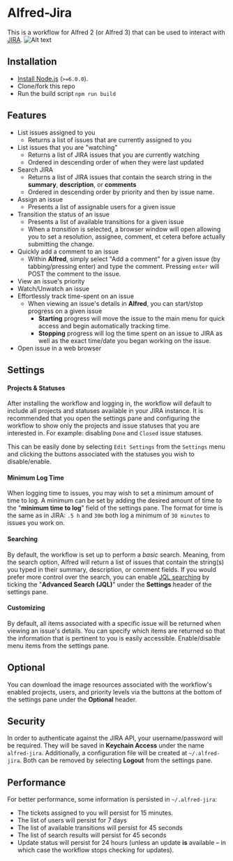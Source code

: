 # Alfred-Jira
This is a workflow for Alfred 2 (or Alfred 3) that can be used to interact with [JIRA](http://www.atlassian.com/jira).
![Alt text](https://github.com/steyep/alfred-jira/raw/master/resources/demo.gif)
## Installation 
* [Install Node.js](https://nodejs.org/en/download/package-manager/) (`>=6.0.0`).
* Clone/fork this repo
* Run the build script `npm run build`

## Features
* List issues assigned to you
  * Returns a list of issues that are currently assigned to you
* List issues that you are "watching"
  * Returns a list of JIRA issues that you are currently watching
  * Ordered in descending order of when they were last updated
* Search JIRA
  * Returns a list of JIRA issues that contain the search string in the **summary**, **description**, or **comments**
  * Ordered in descending order by priority and then by issue name.
* Assign an issue
  * Presents a list of assignable users for a given issue
* Transition the status of an issue
  * Presents a list of available transitions for a given issue
  * When a *transition* is selected, a browser window will open allowing you to set a resolution, assignee, comment, et cetera before actually submitting the change. 
* Quickly add a comment to an issue
  * Within **Alfred**, simply select "Add a comment" for a given issue (by tabbing/pressing enter) and type the comment. Pressing `enter` will POST the comment to the issue. 
* View an issue's priority
* Watch/Unwatch an issue
* Effortlessly track time-spent on an issue
  * When viewing an issue's details in **Alfred**, you can start/stop progress on a given issue
    * **Starting** progress will move the issue to the main menu for quick access and begin automatically tracking time.
    * **Stopping** progress will log the time spent on an issue to JIRA as well as the exact time/date you began working on the issue.
* Open issue in a web browser

## Settings
#### Projects & Statuses
After installing the workflow and logging in, the workflow will default to include all projects and statuses available in your JIRA instance. It is recommended that you open the settings pane and configuring the workflow to show only the projects and issue statuses that you are interested in. For example: disabling `Done` and `Closed` issue statuses.

This can be easily done by selecting `Edit Settings` from the `Settings` menu and clicking the buttons associated with the statuses you wish to disable/enable.
#### Minimum Log Time
When logging time to issues, you may wish to set a minimum amount of time to log. A minimum can be set by adding the desired amount of time to the "**minimum time to log**" field of the settings pane. The format for time is the same as in JIRA: `.5 h` and `30m` both log a minimum of `30 minutes` to issues you work on.
#### Searching
By default, the workflow is set up to perform a *basic* search. Meaning, from the search option, Alfred will return a list of issues that contain the string(s) you typed in their summary, description, or comment fields. If you would prefer more control over the search, you can enable [JQL searching](https://confluence.atlassian.com/jirasoftwarecloud/advanced-searching-764478330.html) by ticking the "**Advanced Search (JQL)**" under the **Settings** header of the settings pane.
#### Customizing
By default, all items associated with a specific issue will be returned when viewing an issue's details. You can specify which items are returned so that the information that is pertinent to you is easily accessible. Enable/disable menu items from the settings pane.

## Optional
You can download the image resources associated with the workflow's enabled projects, users, and priority levels via the buttons at the bottom of the settings pane under the **Optional** header. 

## Security
In order to authenticate against the JIRA API, your username/password will be required. They will be saved in **Keychain Access**  under the name `alfred-jira`. Additionally, a configuration file will be created at `~/.alfred-jira`. Both can be removed by selecting **Logout** from the settings pane.

## Performance
For better performance, some information is persisted in `~/.alfred-jira`:

* The tickets assigned to you will persist for 15 minutes. 
* The list of users will persist for 7 days
* The list of available transitions will persist for 45 seconds
* The list of search results will persist for 45 seconds
* Update status will persist for 24 hours (unless an update **is** available – in which case the workflow stops checking for updates).
